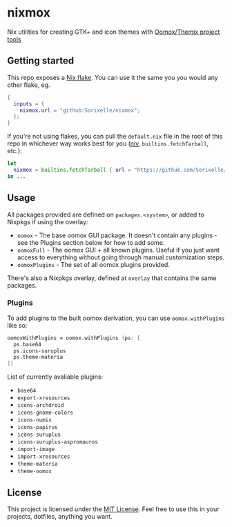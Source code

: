 # nixmox

Nix utilities for creating GTK+ and icon themes with [Oomox/Themix project tools](https://github.com/themix-project/oomox)

## Getting started

This repo exposes a [Nix flake](https://nixos.wiki/wiki/Flakes). You can use it the same you you would any other flake, eg.

``` nix
{
  inputs = {
    nixmox.url = "github:Sorixelle/nixmox";
  };
}
```

If you're not using flakes, you can pull the `default.nix` file in the root of this repo in whichever way works best for you ([niv](https://github.com/nmattia/niv), `builtins.fetchTarball`, etc.):

``` nix
let
  nixmox = builtins.fetchTarball { url = "https://github.com/Sorixelle/nixmox/archive/<commit_hash>.tar.gz" };
in ...
```

## Usage

All packages provided are defined on `packages.<system>`, or added to Nixpkgs if using the overlay:

- `oomox` - The base oomox GUI package. It doesn't contain any plugins - see the Plugins section below for how to add some.
- `oomoxFull` - The oomox GUI + all known plugins. Useful if you just want access to everything without going through manual customization steps.
- `oomoxPlugins` - The set of all oomox plugins provided.

There's also a Nixpkgs overlay, defined at `overlay` that contains the same packages.

### Plugins

To add plugins to the built oomox derivation, you can use `oomox.withPlugins` like so:

``` nix
oomoxWithPlugins = oomox.withPlugins (ps: [
  ps.base64
  ps.icons-suruplus
  ps.theme-materia
])
```

List of currently avaliable plugins:

- `base64`
- `export-xresources`
- `icons-archdroid`
- `icons-gnome-colors`
- `icons-numix`
- `icons-papirus`
- `icons-suruplus`
- `icons-suruplus-aspromauros`
- `import-image`
- `import-xresources`
- `theme-materia`
- `theme-oomox`

## License

This project is licensed under the [MIT License](https://github.com/Sorixelle/nixmox/blob/master/LICENSE). Feel free to use this in your projects, dotfiles, anything you want.
